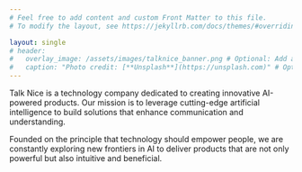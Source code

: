 ```yaml
---
# Feel free to add content and custom Front Matter to this file.
# To modify the layout, see https://jekyllrb.com/docs/themes/#overriding-theme-defaults

layout: single
# header:
#   overlay_image: /assets/images/talknice_banner.png # Optional: Add a banner image
#   caption: "Photo credit: [**Unsplash**](https://unsplash.com)" # Optional
---
```




Talk Nice is a technology company dedicated to creating innovative AI-powered products. Our mission is to leverage cutting-edge artificial intelligence to build solutions that enhance communication and understanding.

Founded on the principle that technology should empower people, we are constantly exploring new frontiers in AI to deliver products that are not only powerful but also intuitive and beneficial.
